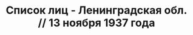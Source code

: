 ---
title: Список лиц - Ленинградская обл. // 13 ноября 1937 года
description: РГАСПИ, ф.17, т.4, оп.171, дело 412, лист 177
images:
- /disk/pictures/v04/17-171-412-177.jpg
- /disk/pictures/v04/17-171-412-178.jpg
- /disk/pictures/v04/17-171-412-179.jpg
- /disk/pictures/v04/17-171-412-180.jpg
- /disk/pictures/v04/17-171-412-181.jpg
- /disk/pictures/v04/17-171-412-182.jpg
---